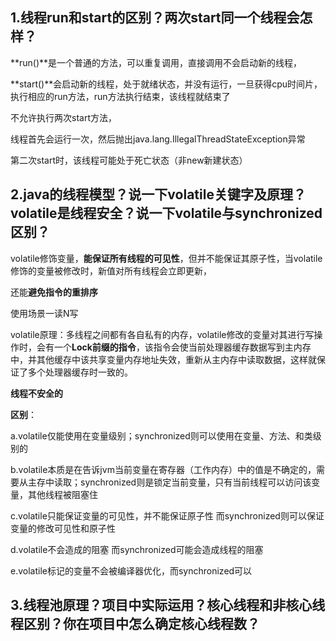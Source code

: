 ## 1.线程run和start的区别？两次start同一个线程会怎样？

**run()**是一个普通的方法，可以重复调用，直接调用不会启动新的线程，

**start()**会启动新的线程，处于就绪状态，并没有运行，一旦获得cpu时间片，执行相应的run方法，run方法执行结束，该线程就结束了

不允许执行两次start方法，

线程首先会运行一次，然后抛出java.lang.IllegalThreadStateException异常

第二次start时，该线程可能处于死亡状态（非new新建状态）

## 2.java的线程模型？说一下volatile关键字及原理？volatile是线程安全？说一下volatile与synchronized区别？

volatile修饰变量，**能保证所有线程的可见性**，但并不能保证其原子性，当volatile修饰的变量被修改时，新值对所有线程会立即更新，

还能**避免指令的重排序**

使用场景一读N写

volatile原理：多线程之间都有各自私有的内存，volatile修改的变量对其进行写操作时，会有一个**Lock前缀的指令**，该指令会使当前处理器缓存数据写到主内存中，并其他缓存中该共享变量内存地址失效，重新从主内存中读取数据，这样就保证了多个处理器缓存时一致的。

**线程不安全的**

**区别**：

a.volatile仅能使用在变量级别；synchronized则可以使用在变量、方法、和类级别的

b.volatile本质是在告诉jvm当前变量在寄存器（工作内存）中的值是不确定的，需要从主存中读取；synchronized则是锁定当前变量，只有当前线程可以访问该变量，其他线程被阻塞住

c.volatile只能保证变量的可见性，并不能保证原子性 而synchronized则可以保证变量的修改可见性和原子性

d.volatile不会造成的阻塞 而synchronized可能会造成线程的阻塞

e.volatile标记的变量不会被编译器优化，而synchronized可以

## 3.线程池原理？项目中实际运用？核心线程和非核心线程区别？你在项目中怎么确定核心线程数？

